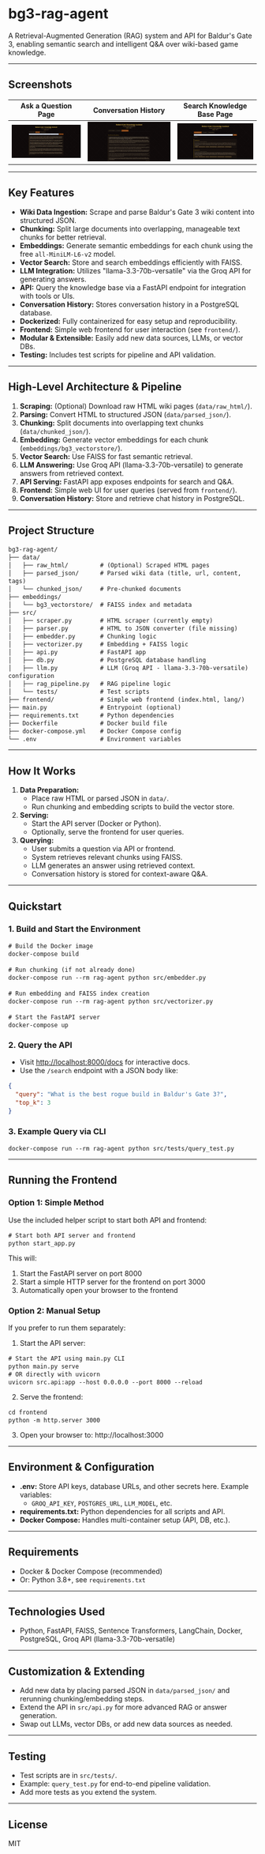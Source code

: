 # bg3-rag-agent

A Retrieval-Augmented Generation (RAG) system and API for Baldur's Gate 3, enabling semantic search and intelligent Q&A over wiki-based game knowledge.

---

## Screenshots

|                      Ask a Question Page                      |                         Conversation History                         |                         Search Knowledge Base Page                          |
| :-----------------------------------------------------------: | :------------------------------------------------------------------: | :-------------------------------------------------------------------------: |
| ![Ask a Question](readme_screenshots/ask_a_question_page.png) | ![Conversation History](readme_screenshots/conversation_history.png) | ![Search Knowledge Base](readme_screenshots/search_knowledge_base_page.png) |

---

## Key Features

- **Wiki Data Ingestion:** Scrape and parse Baldur's Gate 3 wiki content into structured JSON.
- **Chunking:** Split large documents into overlapping, manageable text chunks for better retrieval.
- **Embeddings:** Generate semantic embeddings for each chunk using the free `all-MiniLM-L6-v2` model.
- **Vector Search:** Store and search embeddings efficiently with FAISS.
- **LLM Integration:** Utilizes "llama-3.3-70b-versatile" via the Groq API for generating answers.
- **API:** Query the knowledge base via a FastAPI endpoint for integration with tools or UIs.
- **Conversation History:** Stores conversation history in a PostgreSQL database.
- **Dockerized:** Fully containerized for easy setup and reproducibility.
- **Frontend:** Simple web frontend for user interaction (see `frontend/`).
- **Modular & Extensible:** Easily add new data sources, LLMs, or vector DBs.
- **Testing:** Includes test scripts for pipeline and API validation.

---

## High-Level Architecture & Pipeline

1. **Scraping:** (Optional) Download raw HTML wiki pages (`data/raw_html/`).
2. **Parsing:** Convert HTML to structured JSON (`data/parsed_json/`).
3. **Chunking:** Split documents into overlapping text chunks (`data/chunked_json/`).
4. **Embedding:** Generate vector embeddings for each chunk (`embeddings/bg3_vectorstore/`).
5. **Vector Search:** Use FAISS for fast semantic retrieval.
6. **LLM Answering:** Use Groq API (llama-3.3-70b-versatile) to generate answers from retrieved context.
7. **API Serving:** FastAPI app exposes endpoints for search and Q&A.
8. **Frontend:** Simple web UI for user queries (served from `frontend/`).
9. **Conversation History:** Store and retrieve chat history in PostgreSQL.

---

## Project Structure

```
bg3-rag-agent/
├── data/
│   ├── raw_html/         # (Optional) Scraped HTML pages
│   ├── parsed_json/      # Parsed wiki data (title, url, content, tags)
│   └── chunked_json/     # Pre-chunked documents
├── embeddings/
│   └── bg3_vectorstore/  # FAISS index and metadata
├── src/
│   ├── scraper.py        # HTML scraper (currently empty)
│   ├── parser.py         # HTML to JSON converter (file missing)
│   ├── embedder.py       # Chunking logic
│   ├── vectorizer.py     # Embedding + FAISS logic
│   ├── api.py            # FastAPI app
│   ├── db.py             # PostgreSQL database handling
│   ├── llm.py            # LLM (Groq API - llama-3.3-70b-versatile) configuration
│   ├── rag_pipeline.py   # RAG pipeline logic
│   └── tests/            # Test scripts
├── frontend/             # Simple web frontend (index.html, lang/)
├── main.py               # Entrypoint (optional)
├── requirements.txt      # Python dependencies
├── Dockerfile            # Docker build file
├── docker-compose.yml    # Docker Compose config
└── .env                  # Environment variables
```

---

## How It Works

1. **Data Preparation:**
   - Place raw HTML or parsed JSON in `data/`.
   - Run chunking and embedding scripts to build the vector store.
2. **Serving:**
   - Start the API server (Docker or Python).
   - Optionally, serve the frontend for user queries.
3. **Querying:**
   - User submits a question via API or frontend.
   - System retrieves relevant chunks using FAISS.
   - LLM generates an answer using retrieved context.
   - Conversation history is stored for context-aware Q&A.

---

## Quickstart

### 1. Build and Start the Environment

```pwsh
# Build the Docker image
docker-compose build

# Run chunking (if not already done)
docker-compose run --rm rag-agent python src/embedder.py

# Run embedding and FAISS index creation
docker-compose run --rm rag-agent python src/vectorizer.py

# Start the FastAPI server
docker-compose up
```

### 2. Query the API

- Visit [http://localhost:8000/docs](http://localhost:8000/docs) for interactive docs.
- Use the `/search` endpoint with a JSON body like:

```json
{
  "query": "What is the best rogue build in Baldur's Gate 3?",
  "top_k": 3
}
```

### 3. Example Query via CLI

```pwsh
docker-compose run --rm rag-agent python src/tests/query_test.py
```

---

## Running the Frontend

### Option 1: Simple Method

Use the included helper script to start both API and frontend:

```pwsh
# Start both API server and frontend
python start_app.py
```

This will:

1. Start the FastAPI server on port 8000
2. Start a simple HTTP server for the frontend on port 3000
3. Automatically open your browser to the frontend

### Option 2: Manual Setup

If you prefer to run them separately:

1. Start the API server:

```pwsh
# Start the API using main.py CLI
python main.py serve
# OR directly with uvicorn
uvicorn src.api:app --host 0.0.0.0 --port 8000 --reload
```

2. Serve the frontend:

```pwsh
cd frontend
python -m http.server 3000
```

3. Open your browser to: http://localhost:3000

---

## Environment & Configuration

- **.env:** Store API keys, database URLs, and other secrets here. Example variables:
  - `GROQ_API_KEY`, `POSTGRES_URL`, `LLM_MODEL`, etc.
- **requirements.txt:** Python dependencies for all scripts and API.
- **Docker Compose:** Handles multi-container setup (API, DB, etc.).

---

## Requirements

- Docker & Docker Compose (recommended)
- Or: Python 3.8+, see `requirements.txt`

---

## Technologies Used

- Python, FastAPI, FAISS, Sentence Transformers, LangChain, Docker, PostgreSQL, Groq API (llama-3.3-70b-versatile)

---

## Customization & Extending

- Add new data by placing parsed JSON in `data/parsed_json/` and rerunning chunking/embedding steps.
- Extend the API in `src/api.py` for more advanced RAG or answer generation.
- Swap out LLMs, vector DBs, or add new data sources as needed.

---

## Testing

- Test scripts are in `src/tests/`.
- Example: `query_test.py` for end-to-end pipeline validation.
- Add more tests as you extend the system.

---

## License

MIT
